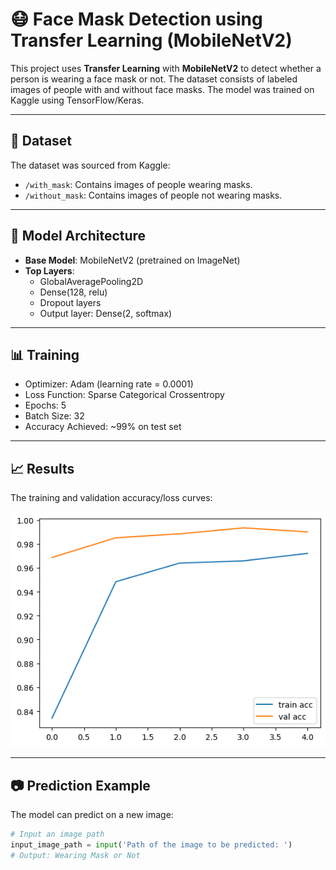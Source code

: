 # 😷 Face Mask Detection using Transfer Learning (MobileNetV2)

This project uses **Transfer Learning** with **MobileNetV2** to detect whether a person is wearing a face mask or not. The dataset consists of labeled images of people with and without face masks. The model was trained on Kaggle using TensorFlow/Keras.

---

## 📁 Dataset

The dataset was sourced from Kaggle:

- `/with_mask`: Contains images of people wearing masks.
- `/without_mask`: Contains images of people not wearing masks.

---

## 🧠 Model Architecture

- **Base Model**: MobileNetV2 (pretrained on ImageNet)
- **Top Layers**:
  - GlobalAveragePooling2D
  - Dense(128, relu)
  - Dropout layers
  - Output layer: Dense(2, softmax)

---

## 📊 Training

- Optimizer: Adam (learning rate = 0.0001)
- Loss Function: Sparse Categorical Crossentropy
- Epochs: 5
- Batch Size: 32
- Accuracy Achieved: ~99% on test set

---

## 📈 Results

The training and validation accuracy/loss curves:

![Accuracy and Loss Curves](images/Acc.png)

---

## 📷 Prediction Example

The model can predict on a new image:

```python
# Input an image path
input_image_path = input('Path of the image to be predicted: ')
# Output: Wearing Mask or Not
```
